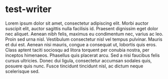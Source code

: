 # test-writer

Lorem ipsum dolor sit amet, consectetur adipiscing elit. Morbi auctor suscipit elit, auctor sagittis nulla facilisis id. Praesent dignissim eget dolor nec aliquet. Aenean nibh felis, maximus eu condimentum nec, varius ac leo. Proin sed urna nisl. Vestibulum consectetur nisl vel tempus pulvinar. Mauris et dui est. Aenean nisi mauris, congue a consequat ut, lobortis quis eros. Class aptent taciti sociosqu ad litora torquent per conubia nostra, per inceptos himenaeos. Phasellus quis placerat arcu. Sed a nisi faucibus felis cursus ultricies. Donec dui ligula, consectetur accumsan sodales quis, posuere quis nunc. Fusce tincidunt tincidunt nisl, ac dictum neque scelerisque sed.
